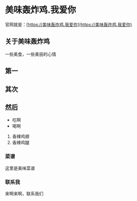 # 美味轰炸鸡.我爱你

官网就是：[https://美味轰炸鸡.我爱你](https://美味轰炸鸡.我爱你)



## 关于美味轰炸鸡

一些美食，一些美丽的心情


## 第一
## 其次
## 然后

- 吃啊
- 喝啊

1. 香辣鸡翅
2. 香辣鸡腿



### 菜谱

这里是美味菜谱

### 联系我

来啊来啊，联系我们
